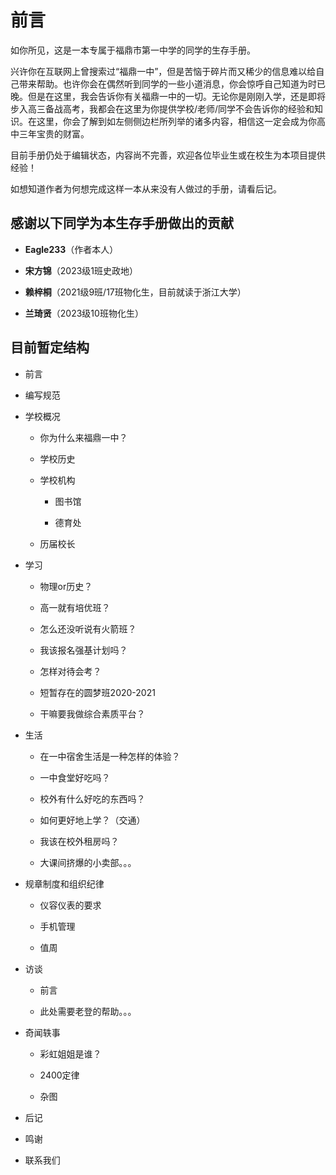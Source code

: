 # 前言

如你所见，这是一本专属于福鼎市第一中学的同学的生存手册。

兴许你在互联网上曾搜索过“福鼎一中”，但是苦恼于碎片而又稀少的信息难以给自己带来帮助。也许你会在偶然听到同学的一些小道消息，你会惊呼自己知道为时已晚。但是在这里，我会告诉你有关福鼎一中的一切。无论你是刚刚入学，还是即将步入高三备战高考，我都会在这里为你提供学校/老师/同学不会告诉你的经验和知识。在这里，你会了解到如左侧侧边栏所列举的诸多内容，相信这一定会成为你高中三年宝贵的财富。

目前手册仍处于编辑状态，内容尚不完善，欢迎各位毕业生或在校生为本项目提供经验！

如想知道作者为何想完成这样一本从来没有人做过的手册，请看后记。

## 感谢以下同学为本生存手册做出的贡献

- **Eagle233**（作者本人）

- **宋方锦**（2023级1班史政地）

- **赖梓桐**（2021级9班/17班物化生，目前就读于浙江大学）

- **兰琦贤**（2023级10班物化生）

## 目前暂定结构

- 前言

- 编写规范

- 学校概况
  
  - 你为什么来福鼎一中？
  
  - 学校历史
  
  - 学校机构

    - 图书馆

    - 德育处
  
  - 历届校长

- 学习
  
  - 物理or历史？

  - 高一就有培优班？
  
  - 怎么还没听说有火箭班？
  
  - 我该报名强基计划吗？
  
  - 怎样对待会考？
  
  - 短暂存在的圆梦班2020-2021

  - 干嘛要我做综合素质平台？

- 生活
  
  - 在一中宿舍生活是一种怎样的体验？
  
  - 一中食堂好吃吗？
  
  - 校外有什么好吃的东西吗？
  
  - 如何更好地上学？（交通）
  
  - 我该在校外租房吗？
  
  - 大课间挤爆的小卖部。。。

- 规章制度和组织纪律
  
  - 仪容仪表的要求
  
  - 手机管理
  
  - 值周

- 访谈

  - 前言
  
  - 此处需要老登的帮助。。。

- 奇闻轶事
  
  - 彩虹姐姐是谁？

  - 2400定律

  - 杂图

- 后记

- 鸣谢
  
- 联系我们
